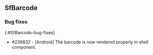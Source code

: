 ## SfBarcode

### Bug fixes
{:#SfBarcode-bug-fixes}

* \#239832  - [Android] The barcode is now rendered properly in shell component.
